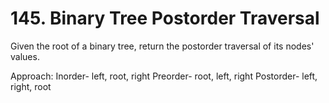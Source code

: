 # 145. Binary Tree Postorder Traversal

Given the root of a binary tree, return the postorder traversal of its nodes' values.

Approach:
Inorder- left, root, right
Preorder- root, left, right
Postorder- left, right, root